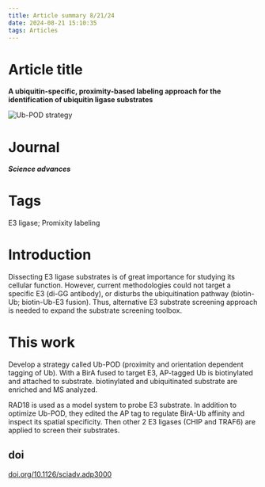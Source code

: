 ```yaml
---
title: Article summary 8/21/24
date: 2024-08-21 15:10:35
tags: Articles
---
```


# Article title

**A ubiquitin-specific, proximity-based labeling approach for the identification of ubiquitin ligase substrates**

![Ub-POD strategy](image-20240821160114130.png)

# Journal

***Science advances***

# Tags

E3 ligase; Promixity labeling

<!--more-->

# Introduction

Dissecting E3 ligase substrates is of great importance for studying its cellular function. However, current methodologies could not target a specific E3 (di-GG antibody), or disturbs the ubiquitination pathway (biotin-Ub; biotin-Ub-E3 fusion). Thus, alternative E3 substrate screening approach is needed to expand the substrate screening toolbox.

# This work

Develop a strategy called Ub-POD (proximity and orientation dependent tagging of Ub). With a BirA fused to target E3, AP-tagged Ub is biotinylated and attached to substrate. biotinylated and ubiquitinated substrate are enriched and MS analyzed.

RAD18 is used as a model system to probe E3 substrate. In addition to optimize Ub-POD, they edited the AP tag to regulate BirA-Ub affinity and inspect its spatial specificity. Then other 2 E3 ligases (CHIP and TRAF6) are applied to screen their substrates.

## doi

[doi.org/10.1126/sciadv.adp3000](https://doi.org/10.1126/sciadv.adp3000)
